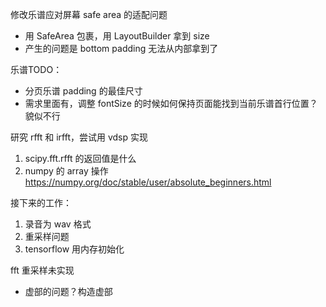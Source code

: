 修改乐谱应对屏幕 safe area 的适配问题
- 用 SafeArea 包裹，用 LayoutBuilder 拿到 size
- 产生的问题是 bottom padding 无法从内部拿到了

乐谱TODO：
- 分页乐谱 padding 的最佳尺寸
- 需求里面有，调整 fontSize 的时候如何保持页面能找到当前乐谱首行位置？貌似不行

研究  rfft 和 irfft，尝试用 vdsp 实现
1. scipy.fft.rfft 的返回值是什么
2. numpy 的 array 操作 https://numpy.org/doc/stable/user/absolute_beginners.html

接下来的工作：
1. 录音为 wav 格式
2. 重采样问题
3. tensorflow 用内存初始化

fft 重采样未实现
- 虚部的问题？构造虚部
